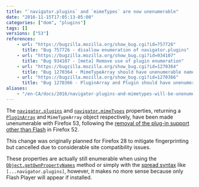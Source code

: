 ```yaml
---
title: "`navigator.plugins` and `mimeTypes` are now unenumerable"
date: "2016-11-15T17:05:13-05:00"
categories: ["dom", "plugins"]
tags: []
versions: ["53"]
references:
    - url: "https://bugzilla.mozilla.org/show_bug.cgi?id=757726"
      title: "Bug 757726 - disallow enumeration of navigator.plugins"
    - url: "https://bugzilla.mozilla.org/show_bug.cgi?id=934107"
      title: "Bug 934107 - [meta] Remove use of plugin enumeration"
    - url: "https://bugzilla.mozilla.org/show_bug.cgi?id=1270364"
      title: "Bug 1270364 - MimeTypeArray should have unenumerable named properties per spec"
    - url: "https://bugzilla.mozilla.org/show_bug.cgi?id=1270366"
      title: "Bug 1270366 - PluginArray and Plugin should have unenumerable own properties per spec"
aliases:
    - "/en-CA/docs/2016/navigator-plugins-and-mimetypes-will-be-unenumerable/"
---
```

The [`navigator.plugins`](https://developer.mozilla.org/docs/Web/API/NavigatorPlugins/plugins) and [`navigator.mimeTypes`](https://developer.mozilla.org/docs/Web/API/NavigatorPlugins/mimeTypes) properties, returning a [`PluginArray`](https://developer.mozilla.org/docs/Web/API/PluginArray) and `MimeTypeArray` object respectively, have been made unenumerable with Firefox 53, following the [removal of the plug-in support other than Flash](https://www.fxsitecompat.com/en-CA/docs/2016/plug-in-support-has-been-dropped-other-than-flash/) in Firefox 52.

This change was originally planned for Firefox 28 to mitigate fingerprinting but cancelled due to considerable site compatibility issues.

These properties are actually still enumerable when using the [`Object.getOwnPropertyNames`](https://developer.mozilla.org/docs/Web/JavaScript/Reference/Global_Objects/Object/getOwnPropertyNames) method or simply with the [spread syntax](https://developer.mozilla.org/docs/Web/JavaScript/Reference/Operators/Spread_operator) like `[...navigator.plugins]`, however, it makes no more sense because only Flash Player will appear if installed.
